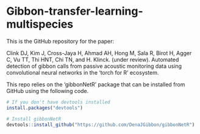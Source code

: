 
<!-- README.md is generated from README.Rmd. Please edit that file -->

# Gibbon-transfer-learning-multispecies

<!-- badges: start -->
<!-- badges: end -->

This is the GitHub repository for the paper:

Clink DJ, Kim J, Cross-Jaya H, Ahmad AH, Hong M, Sala R, Birot H, Agger
C, Vu TT, Thi HNT, Chi TN, and H. Klinck. (under review). Automated
detection of gibbon calls from passive acoustic monitoring data using
convolutional neural networks in the ‘torch for R’ ecosystem.

This repo relies on the ‘gibbonNetR’ package that can be installed from
GitHub using the following code.

``` r
# If you don't have devtools installed
install.packages("devtools")

# Install gibbonNetR
devtools::install_github("https://github.com/DenaJGibbon/gibbonNetR")
```
